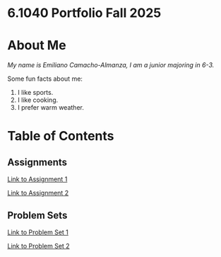 # 6.1040 Portfolio Fall 2025

# About Me
*My name is Emiliano Camacho-Almanza, I am a junior majoring in 6-3.*

Some fun facts about me:
1. I like sports.
2. I like cooking.
3. I prefer warm weather.



# Table of Contents

## Assignments

[Link to Assignment 1](assignments/assignment1.md)

[Link to Assignment 2](assignments/assignment2.md)


## Problem Sets

[Link to Problem Set 1](problemsets/problemset1.md)


[Link to Problem Set 2](problemsets/problemset2.md)

